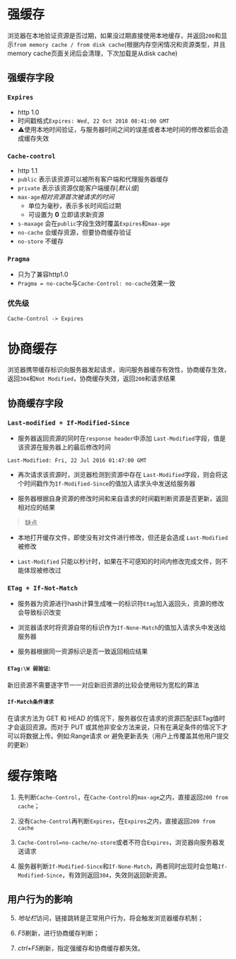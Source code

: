 # 强缓存

浏览器在本地验证资源是否过期，如果没过期直接使用本地缓存，并返回`200`和显示`from memory cache / from disk cache`(根据内存空闲情况和资源类型，并且memory cache页面关闭后会清理，下次加载是从disk cache)

## 强缓存字段

### `Expires`
- http 1.0
- 时间戳格式`Expires: Wed, 22 Oct 2018 08:41:00 GMT`
- ⚠️使用本地时间验证，与服务器时间之间的误差或者本地时间的修改都后会造成缓存失效

### `Cache-control`
- http 1.1
- `public` 表示该资源可以被所有客户端和代理服务器缓存
- `private` 表示该资源仅能客户端缓存[*默认值*]
- `max-age`*相对资源首次被请求的时间*
	- 单位为毫秒，表示多长时间后过期
	- 可设置为 **0** 立即请求新资源
- `s-maxage` 会在`public`字段生效时覆盖`Expires`和`max-age`
- `no-cache` 会缓存资源，但要协商缓存验证
- `no-store` 不缓存

### `Pragma`
- 只为了兼容http1.0
- `Pragma = no-cache`与`Cache-Control: no-cache`效果一致

### 优先级

`Cache-Control -> Expires`

# 协商缓存

浏览器携带缓存标识向服务器发起请求，询问服务器缓存有效性，协商缓存生效，返回`304`和`Not Modified`，协商缓存失效，返回`200`和请求结果

  

## 协商缓存字段

### `Last-modified + If-Modified-Since`

- 服务器返回资源的同时在`response header`中添加 `Last-Modified`字段，值是该资源在服务器上的最后修改时间

`Last-Modified: Fri, 22 Jul 2016 01:47:00 GMT`

- 再次请求该资源时，浏览器检测到资源中存在 `Last-Modified`字段，则会将这个时间戳作为`If-Modified-Since`的值加入请求头中发送给服务器

- 服务器根据自身资源的修改时间和来自请求的时间戳判断资源是否更新，返回相对应的结果

> 缺点

- 本地打开缓存文件，即使没有对文件进行修改，但还是会造成 `Last-Modified` 被修改

- `Last-Modified` 只能以秒计时，如果在不可感知的时间内修改完成文件，则不能体现被修改过 

### `ETag + If-Not-Match`

- 服务器为资源进行hash计算生成唯一的标识符`Etag`加入返回头，资源的修改会导致标识改变

- 浏览器请求时将资源自带的标识作为`If-None-Match`的值加入请求头中发送给服务器

- 服务器根据同一资源标识是否一致返回相应结果

#### `ETag:\W 弱验证`:
新旧资源不需要逐字节一一对应新旧资源的比较会使用较为宽松的算法

#### `If-Match条件请求`
在请求方法为 GET 和 HEAD 的情况下，服务器仅在请求的资源匹配该ETag值时才会返回资源。而对于 PUT 或其他非安全方法来说，只有在满足条件的情况下才可以将数据上传。例如:Range请求 or 避免更新丢失（用户上传覆盖其他用户提交的更新）

# 缓存策略

1. 先判断`Cache-Control`，在`Cache-Control`的`max-age`之内，直接返回`200 from cache`；

2. 没有`Cache-Control`再判断`Expires`，在`Expires`之内，直接返回`200 from cache`

3. `Cache-Control=no-cache/no-store`或者不符合`Expires`，浏览器向服务器发送请求

4. 服务器判断`If-Modified-Since`和`If-None-Match`，两者同时出现时会忽略`If-Modified-Since`，有效则返回`304`，失效则返回新资源。

## 用户行为的影响

  

5. *地址栏*访问，链接跳转是正常用户行为，将会触发浏览器缓存机制；

6. *F5*刷新，进行协商缓存判断；

7. *ctrl+F5*刷新，指定强缓存和协商缓存都失效。